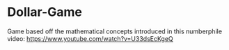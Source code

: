 # Dollar-Game
Game based off the mathematical concepts introduced in this numberphile video: https://www.youtube.com/watch?v=U33dsEcKgeQ
